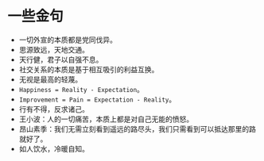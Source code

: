 # 一些金句

- 一切外宣的本质都是党同伐异。
- 思源致远，天地交通。
- 天行健，君子以自强不息。
- 社交关系的本质是基于相互吸引的利益互换。
- 无视是最高的轻蔑。
- `Happiness = Reality - Expectation`。
- `Improvement = Pain = Expectation - Reality`。
- 行有不得，反求诸己。
- 王小波：人的一切痛苦，本质上都是对自己无能的愤怒。
- 昂山素季：我们无需立刻看到遥远的路尽头，我们只需看到可以抵达那里的路就好了。 
- 如人饮水，冷暖自知。